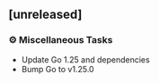 ## [unreleased]

### ⚙️ Miscellaneous Tasks

- Update Go 1.25 and dependencies
- Bump Go to v1.25.0
